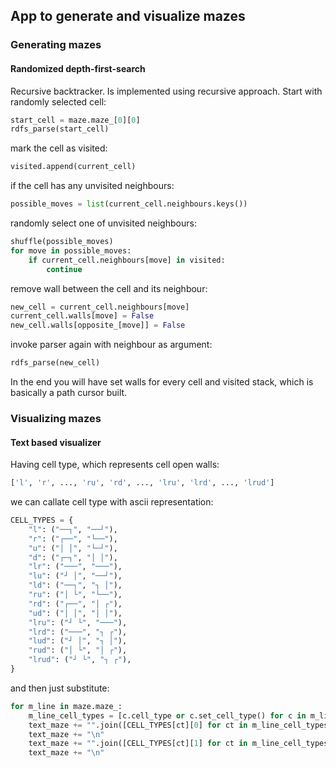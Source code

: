## App to generate and visualize mazes 

### Generating mazes

#### Randomized depth-first-search

Recursive backtracker. Is implemented using recursive approach. Start with randomly selected cell:

```python
start_cell = maze.maze_[0][0]
rdfs_parse(start_cell)
```

mark the cell as visited:

```python
visited.append(current_cell)
```

if the cell has any unvisited neighbours:

```python
possible_moves = list(current_cell.neighbours.keys())
```

randomly select one of unvisited neighbours:

```python
shuffle(possible_moves)
for move in possible_moves:
    if current_cell.neighbours[move] in visited:
        continue
```

remove wall between the cell and its neighbour:

```python
new_cell = current_cell.neighbours[move]
current_cell.walls[move] = False
new_cell.walls[opposite_[move]] = False
```

invoke parser again with neighbour as argument:

```python
rdfs_parse(new_cell)
```

In the end you will have set walls for every cell and visited stack, which
is basically a path cursor built.

### Visualizing mazes

#### Text based visualizer

Having cell type, which represents cell open walls: 

```python
['l', 'r', ..., 'ru', 'rd', ..., 'lru', 'lrd', ..., 'lrud']
```

we can callate cell type with ascii representation:

```python
CELL_TYPES = {
    "l": ("──┐", "──┘"),
    "r": ("┌──", "└──"),
    "u": ("│ │", "└─┘"),
    "d": ("┌─┐", "│ │"),
    "lr": ("───", "───"),
    "lu": ("┘ │", "──┘"),
    "ld": ("──┐", "┐ │"),
    "ru": ("│ └", "└──"),
    "rd": ("┌──", "│ ┌"),
    "ud": ("│ │", "│ │"),
    "lru": ("┘ └", "───"),
    "lrd": ("───", "┐ ┌"),
    "lud": ("┘ │", "┐ │"),
    "rud": ("│ └", "│ ┌"),
    "lrud": ("┘ └", "┐ ┌"),
}
```

and then just substitute:

```python
for m_line in maze.maze_:
    m_line_cell_types = [c.cell_type or c.set_cell_type() for c in m_line]
    text_maze += "".join([CELL_TYPES[ct][0] for ct in m_line_cell_types])
    text_maze += "\n"
    text_maze += "".join([CELL_TYPES[ct][1] for ct in m_line_cell_types])
    text_maze += "\n"
```
